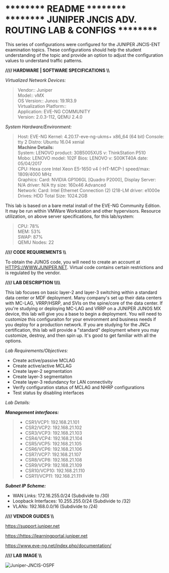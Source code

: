 <h1>******** README ********<br>
******** JUNIPER JNCIS ADV. ROUTING LAB &amp; CONFIGS ********</h1>

This series of configurations were configured for the JUNIPER JNCIS-ENT examination topics. These configurations should help the student understanding of the topic and provide an option to adjust the configuration values to understand traffic patterns.

<b>//// HARDWARE | SOFTWARE SPECIFICATIONS \\\\</b><p>
<i> Virtualized Network Devices:</i>
<blockquote>
Vendor:: Juniper<br>
Model:: vMX<br>
OS Version:: Junos: 19.1R3.9 <br>
Virtualization Platform:: <br>
Application: EVE-NG COMMUNITY <br>
Version: 2.0.3-112, QEMU 2.4.0<p>
</blockquote>

<i>System Hardware/Environment:</i>
<blockquote>
Host: 		EVE-NG Kernel: 4.20.17-eve-ng-ukms+ x86_64 (64 bit) Console: tty 2 Distro: Ubuntu 16.04 xenial <br>
<b>Machine Details:</b><br>
System: 	LENOVO product: 30B5005XUS v: ThinkStation P510<br>
Mobo: 		LENOVO model: 102F Bios: LENOVO v: S00KT40A date: 05/04/2017<br>
CPU:       	Hexa core Intel Xeon E5-1650 v4 (-HT-MCP-) speed/max: 1809/4000 MHz<br>
Graphics:  	Card: NVIDIA GP106GL [Quadro P2000], Display Server: N/A driver: N/A tty size: 160x46 Advanced <br>
Network:   	Card: Intel Ethernet Connection (2) I218-LM driver: e1000e<br>
Drives:    	HDD Total Size: 1024.2GB<br>
</blockquote>
<p>
This lab is based on a bare metal install of the EVE-NG Community Edition. It may be run within VMWare Workstation and other hypervisors. Resource utilization, on above server specifications, for this lab/system:

<p><blockquote>
  CPU: 		78%<br>
  MEM: 		53%<br>
  SWAP: 		87%<br>
  QEMU Nodes: 22<br>
</blockquote>
<p>

<b>//// CODE REQUIREMENTS \\\\</b>

To obtain the JUNOS code, you will need to create an account at <a href="HTTPS://WWW.JUNIPER.NET" rel="nofollow">HTTPS://WWW.JUNIPER.NET</a>. Virtual code contains certain restrictions and is regulated by the vendor.
<p>
<b>//// LAB DESCRIPTION \\\\</b><p>
This lab focuses on basic layer-2 and layer-3 switching within a standard data center or MDF deployment. Many company's set up their data centers with MC-LAG, VRRP/HSRP, and SVIs on the spine/core of the data center. If you're studying or deploying MC-LAG and VRRP on a JUNIPER JUNOS MX device, this lab will give you a base to begin a deployment. You will need to customize this configuraiton for your environment and business needs if you deploy for a production network. If you are studying for the JNCx certification, this lab will provide a "standard" deployment where you may customize, destroy, and then spin up. It's good to get familiar with all the options.
<p>
  <i>Lab Requirements/Objectives:</i>
  <ul>
    <li> Create active/passive MCLAG</li> 
    <li> Create active/active MCLAG</li> 
    <li> Create layer-2 segmentation</li> 
    <li> Create layer-3 segmentaiton</li> 
    <li> Create layer-3 redundancy for LAN connectivity</li> 
    <li> Verify configuration status of MCLAG and NHRP configurations</li> 
    <li> Test status by disabling interfaces</li> 
  </ul>
  <p>

<i>Lab Details:</i>
<p>
  <b><i>Management interfaces:</i></b>
<blockquote>
<ul>
  <li>CSR1/VCP1: 192.168.21.101<br></li>
  <li>CSR2/VCP2: 192.168.21.102<br></li>
  <li>CSR3/VCP3: 192.168.21.103<br></li>
  <li>CSR4/VCP4: 192.168.21.104<br></li>
  <li>CSR5/VCP5: 192.168.21.105<br></li>
  <li>CSR6/VCP6: 192.168.21.106<br></li>
  <li>CSR7/VCP7: 192.168.21.107<br></li>
  <li>CSR8/VCP8: 192.168.21.108<br></li>
  <li>CSR9/VCP9: 192.168.21.109<br></li>
  <li>CSR10/VCP10: 192.168.21.110<br></li>
  <li>CSR11/VCP11: 192.168.21.111<br></li>
 </ul>
</blockquote>
<p>
  <b><i>Subnet IP Scheme:</i></b>
<ul>
  <li>WAN Links: 172.16.255.0/24 (Subdivide to /30)</li>
  <li>Loopback Interfaces: 10.255.255.0/24 (Subdivide to /32)</li>
  <li>VLANs: 192.168.0.0/16 (Subdivide to /24)</li>
</ul><p>

<b>//// VENDOR GUIDES \\\\</b>
<p><a href="https://support.juniper.net" rel="nofollow">https://support.juniper.net</a></p>
<p><a href="https://https://learningportal.juniper.net" rel="nofollow">https://https://learningportal.juniper.net</a></p>
<p><a href="https://www.eve-ng.net/index.php/documentation/" rel="nofollow">https://www.eve-ng.net/index.php/documentation/</a></p>

<b>//// LAB IMAGE \\\\</b>

![Juniper-JNCIS-OSPF](https://user-images.githubusercontent.com/40407552/140651742-e9e7e60b-9425-4c3e-8ae7-c6e97fbbb3f5.jpg)
